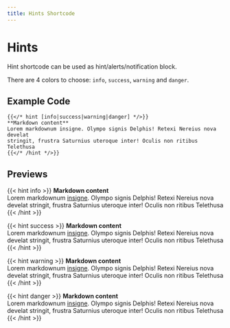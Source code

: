 ```yaml
---
title: Hints Shortcode
---
```


# Hints

Hint shortcode can be used as hint/alerts/notification block.

There are 4 colors to choose: `info`, `success`, `warning` and `danger`.

## Example Code

```tpl
{{</* hint [info|success|warning|danger] */>}}
**Markdown content**
Lorem markdownum insigne. Olympo signis Delphis! Retexi Nereius nova develat
stringit, frustra Saturnius uteroque inter! Oculis non ritibus Telethusa
{{</* /hint */>}}
```

## Previews

{{< hint info >}}
**Markdown content**  
Lorem markdownum [insigne](#). Olympo signis Delphis! Retexi Nereius nova develat
stringit, frustra Saturnius uteroque inter! Oculis non ritibus Telethusa
{{< /hint >}}

{{< hint success >}}
**Markdown content**  
Lorem markdownum [insigne](#). Olympo signis Delphis! Retexi Nereius nova develat
stringit, frustra Saturnius uteroque inter! Oculis non ritibus Telethusa
{{< /hint >}}

{{< hint warning >}}
**Markdown content**  
Lorem markdownum [insigne](#). Olympo signis Delphis! Retexi Nereius nova develat
stringit, frustra Saturnius uteroque inter! Oculis non ritibus Telethusa
{{< /hint >}}

{{< hint danger >}}
**Markdown content**  
Lorem markdownum [insigne](#). Olympo signis Delphis! Retexi Nereius nova develat
stringit, frustra Saturnius uteroque inter! Oculis non ritibus Telethusa
{{< /hint >}}
